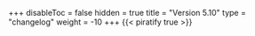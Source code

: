 +++
disableToc = false
hidden = true
title = "Version 5.10"
type = "changelog"
weight = -10
+++
{{< piratify true >}}
